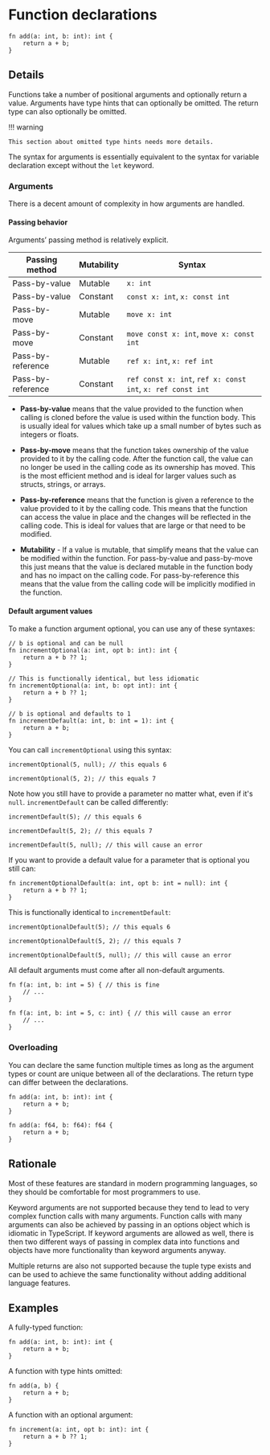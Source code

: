<!--
Copyright 2024 Sophie Katz

This file is part of the Forge programming language.

Forge is free software: you can redistribute it and/or modify it under the terms of the GNU General
Public License as published by the Free Software Foundation, either version 3 of the License, or
(at your option) any later version.

Forge is distributed in the hope that it will be useful, but WITHOUT ANY WARRANTY; without even the
implied warranty of MERCHANTABILITY or FITNESS FOR A PARTICULAR PURPOSE. See the GNU General Public
License for more details.

You should have received a copy of the GNU General Public License along with Forge. If not, see
<https://www.gnu.org/licenses/>.
-->

# Function declarations

```
fn add(a: int, b: int): int {
	return a + b;
}
```

## Details

Functions take a number of positional arguments and optionally return a value. Arguments have type hints that can optionally be omitted. The return type can also optionally be omitted.

!!! warning

    This section about omitted type hints needs more details.

The syntax for arguments is essentially equivalent to the syntax for variable declaration except without the `let` keyword.

### Arguments

There is a decent amount of complexity in how arguments are handled.

#### Passing behavior

Arguments’ passing method is relatively explicit.

| Passing method    | Mutability | Syntax                                                     |
| ----------------- | ---------- | ---------------------------------------------------------- |
| Pass-by-value     | Mutable    | `x: int`                                                   |
| Pass-by-value     | Constant   | `const x: int`, `x: const int`                             |
| Pass-by-move      | Mutable    | `move x: int`                                              |
| Pass-by-move      | Constant   | `move const x: int`, `move x: const int`                   |
| Pass-by-reference | Mutable    | `ref x: int`, `x: ref int`                                 |
| Pass-by-reference | Constant   | `ref const x: int`, `ref x: const int`, `x: ref const int` |

- **Pass-by-value** means that the value provided to the function when calling is cloned before the value is used within the function body. This is usually ideal for values which take up a small number of bytes such as integers or floats.

- **Pass-by-move** means that the function takes ownership of the value provided to it by the calling code. After the function call, the value can no longer be used in the calling code as its ownership has moved. This is the most efficient method and is ideal for larger values such as structs, strings, or arrays.

- **Pass-by-reference** means that the function is given a reference to the value provided to it by the calling code. This means that the function can access the value in place and the changes will be reflected in the calling code. This is ideal for values that are large or that need to be modified.

- **Mutability** - If a value is mutable, that simplify means that the value can be modified within the function. For pass-by-value and pass-by-move this just means that the value is declared mutable in the function body and has no impact on the calling code. For pass-by-reference this means that the value from the calling code will be implicitly modified in the function.

#### Default argument values

To make a function argument optional, you can use any of these syntaxes:

```
// b is optional and can be null
fn incrementOptional(a: int, opt b: int): int {
	return a + b ?? 1;
}

// This is functionally identical, but less idiomatic
fn incrementOptional(a: int, b: opt int): int {
	return a + b ?? 1;
}

// b is optional and defaults to 1
fn incrementDefault(a: int, b: int = 1): int {
	return a + b;
}
```

You can call `incrementOptional` using this syntax:

```
incrementOptional(5, null); // this equals 6

incrementOptional(5, 2); // this equals 7
```

Note how you still have to provide a parameter no matter what, even if it's `null`. `incrementDefault` can be called differently:

```
incrementDefault(5); // this equals 6

incrementDefault(5, 2); // this equals 7

incrementDefault(5, null); // this will cause an error
```

If you want to provide a default value for a parameter that is optional you still can:

```
fn incrementOptionalDefault(a: int, opt b: int = null): int {
	return a + b ?? 1;
}
```

This is functionally identical to `incrementDefault`:

```
incrementOptionalDefault(5); // this equals 6

incrementOptionalDefault(5, 2); // this equals 7

incrementOptionalDefault(5, null); // this will cause an error
```

All default arguments must come after all non-default arguments.

```
fn f(a: int, b: int = 5) { // this is fine
	// ...
}

fn f(a: int, b: int = 5, c: int) { // this will cause an error
	// ...
}
```

### Overloading

You can declare the same function multiple times as long as the argument types or count are unique between all of the declarations. The return type can differ between the declarations.

```
fn add(a: int, b: int): int {
	return a + b;
}

fn add(a: f64, b: f64): f64 {
	return a + b;
}
```

## Rationale

Most of these features are standard in modern programming languages, so they should be comfortable for most programmers to use.

Keyword arguments are not supported because they tend to lead to very complex function calls with many arguments. Function calls with many arguments can also be achieved by passing in an options object which is idiomatic in TypeScript. If keyword arguments are allowed as well, there is then two different ways of passing in complex data into functions and objects have more functionality than keyword arguments anyway.

Multiple returns are also not supported because the tuple type exists and can be used to achieve the same functionality without adding additional language features.

## Examples

A fully-typed function:

```
fn add(a: int, b: int): int {
	return a + b;
}
```

A function with type hints omitted:

```
fn add(a, b) {
	return a + b;
}
```

A function with an optional argument:

```
fn increment(a: int, opt b: int): int {
	return a + b ?? 1;
}
```
